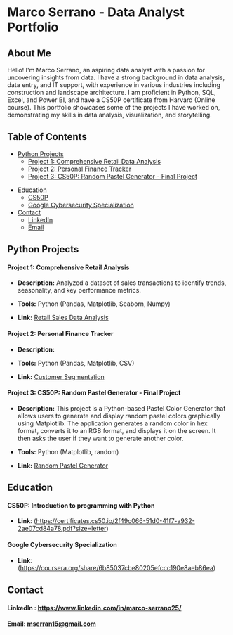 # Marco Serrano - Data Analyst Portfolio

## About Me
Hello! I'm Marco Serrano, an aspiring data analyst with a passion for uncovering insights from data. I have a strong background in data analysis, data entry, and IT support, with experience in various industries including construction and landscape architecture. I am proficient in Python, SQL, Excel, and Power BI, and have a CS50P certificate from Harvard (Online course). This portfolio showcases some of the projects I have worked on, demonstrating my skills in data analysis, visualization, and storytelling.

## Table of Contents
- [Python Projects](#python-projects)
  - [Project 1: Comprehensive Retail Data Analysis](#comprehensive-retail-analysis)
  - [Project 2: Personal Finance Tracker](#personal-finance-tracker)
  - [Project 3: CS50P: Random Pastel Generator - Final Project](#random-pastel)
<!-- [SQL Projects](#sql-projects)
  - [Project 1: Employee Database Management](#project-1-employee-database-management)
  - [Project 2: Sales Performance Analysis](#project-2-sales-performance-analysis)
- [Power BI Projects](#power-bi-projects)
  - [Project 1: Financial Dashboard](#project-1-financial-dashboard)
  - [Project 2: Marketing Analytics Dashboard](#project-2-marketing-analytics-dashboard)
- [Excel Projects](#excel-projects)
  - [Project 1: Budget Tracking Spreadsheet](#project-1-budget-tracking-spreadsheet)
  - [Project 2: Sales Forecasting Model](#project-2-sales-forecasting-model) -->
- [Education](#education)
  - [CS50P](#CS50P)
  - [Google Cybersecurity Specialization](#Google-Cybersecurity-Certificate)
- [Contact](#contact-me)
  - [LinkedIn](#linkedin)
  - [Email](#email)

## Python Projects

#### Project 1: Comprehensive Retail Analysis
- **Description:** Analyzed a dataset of sales transactions to identify trends, seasonality, and key performance metrics.
  
- **Tools:** Python (Pandas, Matplotlib, Seaborn, Numpy)
- **Link:** [Retail Sales Data Analysis](https://github.com/marcoserrano21/comprehensive-retail-analysis)

#### Project 2: Personal Finance Tracker
- **Description:**
  
- **Tools:** Python (Pandas, Matplotlib, CSV)
- **Link:** [Customer Segmentation](link-to-project)

#### Project 3: CS50P: Random Pastel Generator - Final Project
- **Description:** This project is a Python-based Pastel Color Generator that allows users to generate and display random pastel colors graphically using Matplotlib. The application generates a random color in hex format, converts it to an RGB format, and displays it on the screen. It then asks the user if they want to generate another color.
  
- **Tools:** Python (Matplotlib, random) 
- **Link:** [Random Pastel Generator](https://github.com/marcoserrano21/random_pastel)

<!-- ## SQL Projects

### Project 1: Employee Database Management
- **Description:** Designed and queried an employee database to manage employee records and performance metrics.
- **Tools:** SQL (PostgreSQL)
- **Link:** [Employee Database Management](link-to-project)

### Project 2: Sales Performance Analysis
- **Description:** Conducted analysis on sales performance using complex SQL queries to generate insights on regional and product performance.
- **Tools:** SQL (PostgreSQL)
- **Link:** [Sales Performance Analysis](link-to-project)

## Power BI Projects

### Project 1: Financial Dashboard
- **Description:** Developed a financial dashboard to track key financial metrics and visualize trends over time.
- **Tools:** Power BI
- **Link:** [Financial Dashboard](link-to-project)

### Project 2: Marketing Analytics Dashboard
- **Description:** Created an interactive dashboard to analyze the effectiveness of marketing campaigns.
- **Tools:** Power BI
- **Link:** [Marketing Analytics Dashboard](link-to-project)

## Excel Projects

### Project 1: Budget Tracking Spreadsheet
- **Description:** Built a comprehensive budget tracking model with dynamic visualizations and expense categories.
- **Tools:** Excel (Pivot Tables, Charts)
- **Link:** [Budget Tracking Spreadsheet](link-to-project)

### Project 2: Sales Forecasting Model
- **Description:** Designed a forecasting model to predict future sales based on historical data.
- **Tools:** Excel (Forecasting Functions, Charts)
- **Link:** [Sales Forecasting Model](link-to-project) -->

## Education
#### CS50P: Introduction to programming with Python
- **Link**: (https://certificates.cs50.io/2f49c066-51d0-41f7-a932-2ae07cd84a78.pdf?size=letter)

#### Google Cybersecurity Specialization
- **Link**: (https://coursera.org/share/6b85037cbe80205efccc190e8aeb86ea)

## Contact
#### LinkedIn : https://www.linkedin.com/in/marco-serrano25/
#### Email: mserran15@gmail.com
